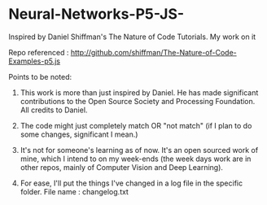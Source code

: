 # Neural-Networks-P5-JS-
Inspired by Daniel Shiffman's The Nature of Code Tutorials. My work on it 

Repo referenced : http://github.com/shiffman/The-Nature-of-Code-Examples-p5.js

Points to be noted:

1) This work is more than just inspired by Daniel. He has made significant contributions to the Open Source Society and Processing Foundation. All credits to Daniel. 

2) The code might just completely match OR "not match" (if I plan to do some changes, significant I mean.) 

3) It's not for someone's learning as of now. It's an open sourced work of mine, which I intend to on my week-ends (the week days work are in other repos, mainly of Computer Vision and Deep Learning). 

4) For ease, I'll put the things I've changed in a log file in the specific folder. File name : changelog.txt
